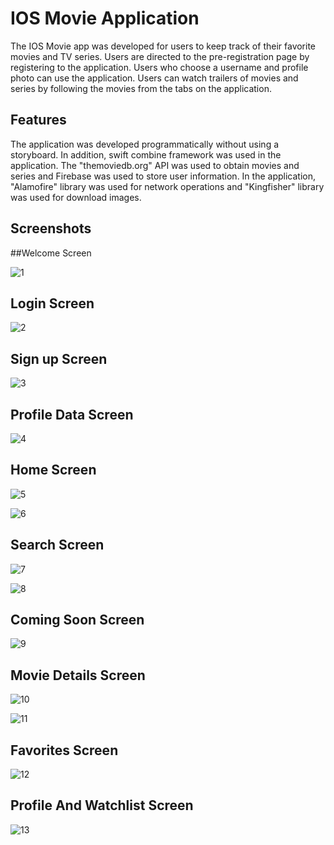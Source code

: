 # IOS Movie Application

The IOS Movie app was developed for users to keep track of their favorite movies and TV series.
Users are directed to the pre-registration page by registering to the application.
Users who choose a username and profile photo can use the application. Users can watch trailers of movies and series by following the movies from the tabs on the application. 

## Features
The application was developed programmatically without using a storyboard. In addition, swift combine framework was used in the application.
The "themoviedb.org" API was used to obtain movies and series and Firebase was used to store user information.
In the application, "Alamofire" library was used for network operations and "Kingfisher" library was used for download images.

## Screenshots

##Welcome Screen

![1](https://user-images.githubusercontent.com/77511870/229739144-e80eeea8-3232-4e15-b88f-50bf6b294355.png)

## Login Screen

![2](https://user-images.githubusercontent.com/77511870/229739503-d039db8a-8656-48a2-9f73-f7b3b1e6acce.png)

## Sign up Screen

![3](https://user-images.githubusercontent.com/77511870/229739707-f27e9040-9107-451d-8dc1-65c93a128baa.png)

## Profile Data Screen

![4](https://user-images.githubusercontent.com/77511870/229740114-6868d1f2-0b56-46bd-a0ce-7cf4a564bae1.png)

## Home Screen

![5](https://user-images.githubusercontent.com/77511870/229740281-2b017e9b-6736-4b2a-aaf3-0d30509f6d23.png)

![6](https://user-images.githubusercontent.com/77511870/229740798-bd57c0b6-96b5-49b1-a849-6124e19c67cd.png)

## Search Screen

![7](https://user-images.githubusercontent.com/77511870/229741084-2fbc4558-ff51-42fc-b19b-79683525d4b5.png)

![8](https://user-images.githubusercontent.com/77511870/229741126-149237f6-564b-45e6-9482-408340f2874d.png)

## Coming Soon Screen

![9](https://user-images.githubusercontent.com/77511870/229741230-a8751a8c-dd89-4930-b8a7-fd3d05e625bf.png)

## Movie Details Screen

![10](https://user-images.githubusercontent.com/77511870/229741330-9c993b54-587e-4829-93cf-b86d3405421e.png)

![11](https://user-images.githubusercontent.com/77511870/229741533-1a92d1c2-69ff-4536-aeab-670bb96dbf9d.png)

## Favorites Screen

![12](https://user-images.githubusercontent.com/77511870/229741451-6fa2f6f7-9906-4191-b7cb-a0c878c4c63b.png)

## Profile And Watchlist Screen 

![13](https://user-images.githubusercontent.com/77511870/229741621-11dd86e6-02de-49e5-b389-ddd96978dcbf.png)

